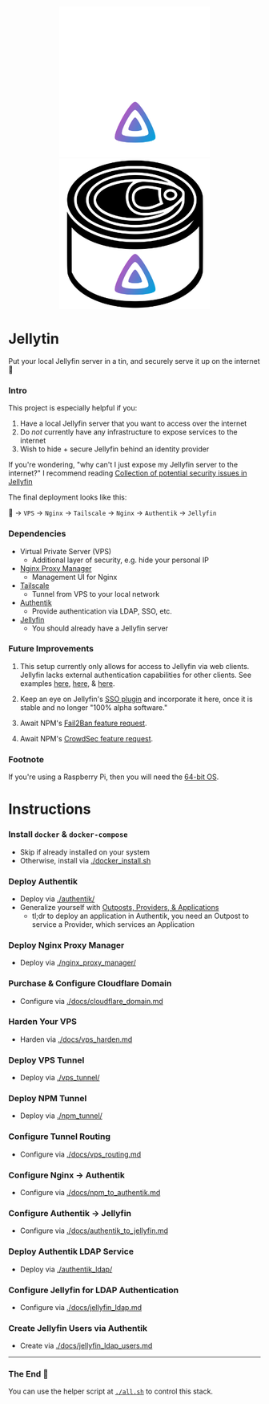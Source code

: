 <p align="center">
  <img src="./assets/jellytin-dark.svg#gh-dark-mode-only" width="300">
  <img src="./assets/jellytin-light.svg#gh-light-mode-only" width="300">
</p>

# Jellytin

Put your local Jellyfin server in a tin, and securely serve it up on the internet 🚀


### Intro
This project is especially helpful if you:
1) Have a local Jellyfin server that you want to access over the internet
1) Do *not* currently have any infrastructure to expose services to the internet
1) Wish to hide + secure Jellyfin behind an identity provider

If you're wondering, "why can't I just expose my Jellyfin server to the internet?"
I recommend reading [Collection of potential security issues in Jellyfin](https://github.com/jellyfin/jellyfin/issues/5415)

The final deployment looks like this:

👤 -> `VPS` -> `Nginx` -> `Tailscale` -> `Nginx` -> `Authentik` -> `Jellyfin`


### Dependencies
* Virtual Private Server (VPS)
  * Additional layer of security, e.g. hide your personal IP
* [Nginx Proxy Manager](https://nginxproxymanager.com/)
  * Management UI for Nginx
* [Tailscale](https://tailscale.com/)
  * Tunnel from VPS to your local network
* [Authentik](https://goauthentik.io/)
  * Provide authentication via LDAP, SSO, etc.
* [Jellyfin](https://jellyfin.org/downloads/)
  * You should already have a Jellyfin server


### Future Improvements

1) This setup currently only allows for access to Jellyfin via web clients.
Jellyfin lacks external authentication capabilities for other clients.
See examples [here](https://github.com/jellyfin/jellyfin-android/issues/123),
[here](https://features.jellyfin.org/posts/471/header-authentication),
& [here](https://features.jellyfin.org/posts/1461/capability-to-specify-client-certificate-for-android-client).

1) Keep an eye on Jellyfin's [SSO plugin](https://github.com/9p4/jellyfin-plugin-sso)
and incorporate it here, once it is stable and no longer "100% alpha software."

1) Await NPM's [Fail2Ban feature request](https://github.com/NginxProxyManager/nginx-proxy-manager/issues/39).

1) Await NPM's [CrowdSec feature request](https://github.com/NginxProxyManager/nginx-proxy-manager/issues/1131).


### Footnote
If you're using a Raspberry Pi, then you will need the [64-bit OS](https://www.raspberrypi.com/news/raspberry-pi-os-64-bit/).


# Instructions


### Install `docker` & `docker-compose`
* Skip if already installed on your system
* Otherwise, install via [./docker_install.sh](./docker_install.sh)

### Deploy Authentik
* Deploy via [./authentik/](./authentik/)
* Generalize yourself with [Outposts, Providers, & Applications](https://goauthentik.io/docs/terminology)
  * tl;dr to deploy an application in Authentik, you need an Outpost to service a Provider, which services an Application

### Deploy Nginx Proxy Manager
* Deploy via [./nginx_proxy_manager/](./nginx_proxy_manager/)

### Purchase & Configure Cloudflare Domain
* Configure via [./docs/cloudflare_domain.md](./docs/cloudflare_domain.md)

### Harden Your VPS
* Harden via [./docs/vps_harden.md](./docs/vps_harden.md)

### Deploy VPS Tunnel
* Deploy via [./vps_tunnel/](./vps_tunnel/)

### Deploy NPM Tunnel
* Deploy via [./npm_tunnel/](./npm_tunnel/)

### Configure Tunnel Routing
* Configure via [./docs/vps_routing.md](./docs/vps_routing.md)

### Configure Nginx -> Authentik
* Configure via [./docs/npm_to_authentik.md](./docs/npm_to_authentik.md)

### Configure Authentik -> Jellyfin
* Configure via [./docs/authentik_to_jellyfin.md](./docs/authentik_to_jellyfin.md)

### Deploy Authentik LDAP Service
* Deploy via [./authentik_ldap/](./authentik_ldap/)

### Configure Jellyfin for LDAP Authentication
* Configure via [./docs/jellyfin_ldap.md](./docs/jellyfin_ldap.md)

### Create Jellyfin Users via Authentik
* Create via [./docs/jellyfin_ldap_users.md](./docs/jellyfin_ldap_users.md)

---

### The End 🎉

You can use the helper script at [`./all.sh`](./all.sh) to control this stack.
